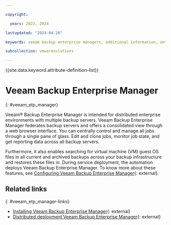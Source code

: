 ```yaml
---

copyright:

  years: 2023, 2024

lastupdated: "2024-04-20"

keywords: veeam backup enterprise managers, additional information, enterprise manager

subcollection: vmwaresolutions

---
```


{{site.data.keyword.attribute-definition-list}}

# Veeam Backup Enterprise Manager
{: #veeam_etp_manager}



Veeam® Backup Enterprise Manager is intended for distributed enterprise environments with multiple backup servers. Veeam Backup Enterprise Manager federates backup servers and offers a consolidated view through a web browser interface. You can centrally control and manage all jobs through a single pane of glass. Edit and clone jobs, monitor job state, and get reporting data across all backup servers. 

Furthermore, it also enables searching for virtual machine (VM) guest OS files in all current and archived backups across your backup infrastructure and restores these files in. During service deployment, the automation deploys Veeam Backup Enterprise Manager. To know more about these features, see [Configuring Veeam Backup Enterprise Manager](https://helpcenter.veeam.com/docs/backup/em/em_infrastructure_config.html?ver=120){: external}.

## Related links
{: #veeam_etp_manager-links}

* [Installing Veeam Backup Enterprise Manager](https://helpcenter.veeam.com/docs/backup/em/installing_veeam_backup_em.html?ver=120){: external}
* [Distributed deployment Veeam Backup Enterprise Manager](https://helpcenter.veeam.com/docs/backup/vsphere/distributed.html?ver=120){: external}
